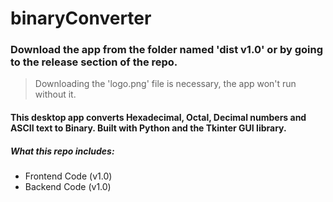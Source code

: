 # binaryConverter

### Download the app from the folder named 'dist v1.0' or by going to the release section of the repo.
>Downloading the 'logo.png' file is necessary, the app won't run without it.

#### This desktop app converts Hexadecimal, Octal, Decimal numbers and ASCII text to Binary. Built with Python and the Tkinter GUI library.


##### What this repo includes:

- Frontend Code (v1.0)
- Backend Code (v1.0)

